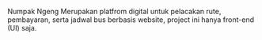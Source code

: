 Numpak Ngeng Merupakan platfrom digital untuk pelacakan rute, pembayaran, serta jadwal bus berbasis website, project ini hanya front-end (UI) saja.
